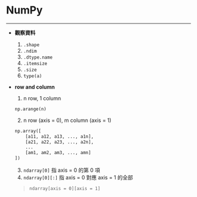 # NumPy

----

- **觀察資料**
    1. `.shape`
    2. `.ndim`
    3. `.dtype.name`
    4. `.itemsize`
    5. `.size`
    6. `type(a)`

- **row and column**
  1. n row, 1 column
    ```python
    np.arange(n)
    ```
  2. n row (axis = 0), m column (axis = 1)
    ```python
    np.array([
        [a11, a12, a13, ..., a1n], 
        [a21, a22, a23, ..., a2n],
        ...
        [am1, am2, am3, ..., amn]
    ])
    ```
  3. `ndarray[0]` 指 axis = 0 的第 0 項
  4. `ndarray[0][:]` 指 axis = 0 對應 axis = 1 的全部
  > `ndarray[axis = 0][axis = 1]`
